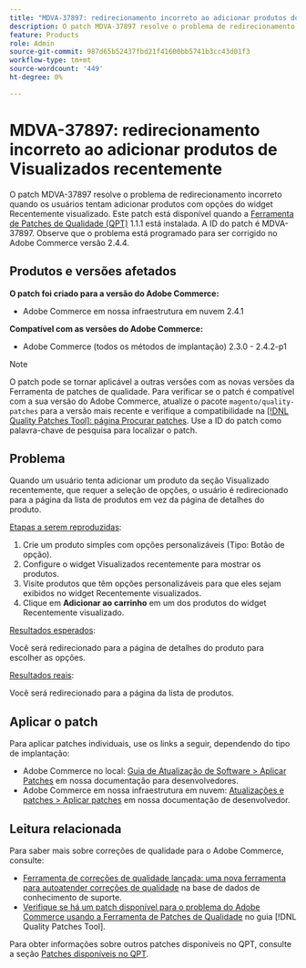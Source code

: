 ```yaml
---
title: "MDVA-37897: redirecionamento incorreto ao adicionar produtos do visualizado recentemente"
description: O patch MDVA-37897 resolve o problema de redirecionamento incorreto quando os usuários tentam adicionar produtos com opções do widget Recentemente visualizado. Este patch está disponível quando a [Ferramenta de correções de qualidade (QPT)](https://experienceleague.adobe.com/pt-br/docs/commerce-knowledge-base/kb/announcements/commerce-announcements/magento-quality-patches-released-new-tool-to-self-serve-quality-patches) 1.1.1 está instalada. A ID do patch é MDVA-37897. Observe que o problema está programado para ser corrigido no Adobe Commerce versão 2.4.4.
feature: Products
role: Admin
source-git-commit: 987d65b52437fbd21f41600bb5741b3cc43d01f3
workflow-type: tm+mt
source-wordcount: '449'
ht-degree: 0%

---
```


# MDVA-37897: redirecionamento incorreto ao adicionar produtos de Visualizados recentemente

O patch MDVA-37897 resolve o problema de redirecionamento incorreto quando os usuários tentam adicionar produtos com opções do widget Recentemente visualizado. Este patch está disponível quando a [Ferramenta de Patches de Qualidade (QPT)](https://experienceleague.adobe.com/pt-br/docs/commerce-knowledge-base/kb/announcements/commerce-announcements/magento-quality-patches-released-new-tool-to-self-serve-quality-patches) 1.1.1 está instalada. A ID do patch é MDVA-37897. Observe que o problema está programado para ser corrigido no Adobe Commerce versão 2.4.4.

## Produtos e versões afetados

**O patch foi criado para a versão do Adobe Commerce:**

* Adobe Commerce em nossa infraestrutura em nuvem 2.4.1

**Compatível com as versões do Adobe Commerce:**

* Adobe Commerce (todos os métodos de implantação) 2.3.0 - 2.4.2-p1

>[!NOTE]
>
>O patch pode se tornar aplicável a outras versões com as novas versões da Ferramenta de patches de qualidade. Para verificar se o patch é compatível com a sua versão do Adobe Commerce, atualize o pacote `magento/quality-patches` para a versão mais recente e verifique a compatibilidade na [[!DNL Quality Patches Tool]: página Procurar patches](https://experienceleague.adobe.com/pt-br/docs/commerce-knowledge-base/kb/announcements/commerce-announcements/magento-quality-patches-released-new-tool-to-self-serve-quality-patches). Use a ID do patch como palavra-chave de pesquisa para localizar o patch.

## Problema

Quando um usuário tenta adicionar um produto da seção Visualizado recentemente, que requer a seleção de opções, o usuário é redirecionado para a página da lista de produtos em vez da página de detalhes do produto.

<u>Etapas a serem reproduzidas</u>:

1. Crie um produto simples com opções personalizáveis (Tipo: Botão de opção).
1. Configure o widget Visualizados recentemente para mostrar os produtos.
1. Visite produtos que têm opções personalizáveis para que eles sejam exibidos no widget Recentemente visualizados.
1. Clique em **Adicionar ao carrinho** em um dos produtos do widget Recentemente visualizado.

<u>Resultados esperados</u>:

Você será redirecionado para a página de detalhes do produto para escolher as opções.

<u>Resultados reais</u>:

Você será redirecionado para a página da lista de produtos.

## Aplicar o patch

Para aplicar patches individuais, use os links a seguir, dependendo do tipo de implantação:

* Adobe Commerce no local: [Guia de Atualização de Software > Aplicar Patches](https://experienceleague.adobe.com/pt-br/docs/commerce-operations/tools/quality-patches-tool/usage) em nossa documentação para desenvolvedores.
* Adobe Commerce em nossa infraestrutura em nuvem: [Atualizações e patches > Aplicar patches](https://experienceleague.adobe.com/pt-br/docs/commerce-cloud-service/user-guide/develop/upgrade/apply-patches) em nossa documentação de desenvolvedor.

## Leitura relacionada

Para saber mais sobre correções de qualidade para o Adobe Commerce, consulte:

* [Ferramenta de correções de qualidade lançada: uma nova ferramenta para autoatender correções de qualidade](https://experienceleague.adobe.com/pt-br/docs/commerce-knowledge-base/kb/announcements/commerce-announcements/magento-quality-patches-released-new-tool-to-self-serve-quality-patches) na base de dados de conhecimento de suporte.
* [Verifique se há um patch disponível para o problema do Adobe Commerce usando a Ferramenta de Patches de Qualidade](/help/tools/quality-patches-tool/patches-available-in-qpt/check-patch-for-magento-issue-with-magento-quality-patches.md) no guia [!DNL Quality Patches Tool].

Para obter informações sobre outros patches disponíveis no QPT, consulte a seção [Patches disponíveis no QPT](https://experienceleague.adobe.com/tools/commerce-quality-patches/index.html?lang=pt-BR).
